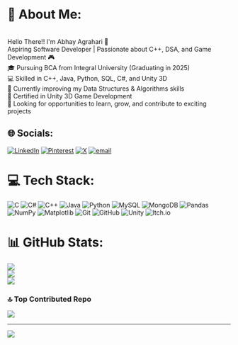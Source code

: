 # 💫 About Me:
<br>Hello There!! I'm Abhay Agrahari 👋<br>Aspiring Software Developer | Passionate about C++, DSA, and Game Development 🎮<br>🎓 Pursuing BCA from Integral University (Graduating in 2025)<br>💻 Skilled in C++, Java, Python, SQL, C#, and Unity 3D<br>🚀 Currently improving my Data Structures & Algorithms skills<br>📜 Certified in Unity 3D Game Development<br>🎯 Looking for opportunities to learn, grow, and contribute to exciting projects<br>


## 🌐 Socials:
[![LinkedIn](https://img.shields.io/badge/LinkedIn-%230077B5.svg?logo=linkedin&logoColor=white)](https://www.linkedin.com/in/abhay-agrahari-5a6955257) [![Pinterest](https://img.shields.io/badge/Pinterest-%23E60023.svg?logo=Pinterest&logoColor=white)](https://pinterest.com/https://pin.it/4yfjVzcsL) [![X](https://img.shields.io/badge/X-black.svg?logo=X&logoColor=white)](https://x.com/https://x.com/Unkzer0?t=rgYzLG48wFnnpPDfORpZzA&s=09) [![email](https://img.shields.io/badge/Email-D14836?logo=gmail&logoColor=white)](mailto:work.abhay002@gmail.com) 

# 💻 Tech Stack:
![C](https://img.shields.io/badge/c-%2300599C.svg?style=for-the-badge&logo=c&logoColor=white) ![C#](https://img.shields.io/badge/c%23-%23239120.svg?style=for-the-badge&logo=csharp&logoColor=white) ![C++](https://img.shields.io/badge/c++-%2300599C.svg?style=for-the-badge&logo=c%2B%2B&logoColor=white) ![Java](https://img.shields.io/badge/java-%23ED8B00.svg?style=for-the-badge&logo=openjdk&logoColor=white) ![Python](https://img.shields.io/badge/python-3670A0?style=for-the-badge&logo=python&logoColor=ffdd54) ![MySQL](https://img.shields.io/badge/mysql-4479A1.svg?style=for-the-badge&logo=mysql&logoColor=white) ![MongoDB](https://img.shields.io/badge/MongoDB-%234ea94b.svg?style=for-the-badge&logo=mongodb&logoColor=white) ![Pandas](https://img.shields.io/badge/pandas-%23150458.svg?style=for-the-badge&logo=pandas&logoColor=white) ![NumPy](https://img.shields.io/badge/numpy-%23013243.svg?style=for-the-badge&logo=numpy&logoColor=white) ![Matplotlib](https://img.shields.io/badge/Matplotlib-%23ffffff.svg?style=for-the-badge&logo=Matplotlib&logoColor=black) ![Git](https://img.shields.io/badge/git-%23F05033.svg?style=for-the-badge&logo=git&logoColor=white) ![GitHub](https://img.shields.io/badge/github-%23121011.svg?style=for-the-badge&logo=github&logoColor=white) ![Unity](https://img.shields.io/badge/unity-%23000000.svg?style=for-the-badge&logo=unity&logoColor=white) ![Itch.io](https://img.shields.io/badge/Itch-%23FF0B34.svg?style=for-the-badge&logo=Itch.io&logoColor=white)
# 📊 GitHub Stats:
![](https://github-readme-stats.vercel.app/api?username=Unkzer0&theme=dark&hide_border=false&include_all_commits=false&count_private=false)<br/>
![](https://github-readme-streak-stats.herokuapp.com/?user=Unkzer0&theme=dark&hide_border=false)<br/>
![](https://github-readme-stats.vercel.app/api/top-langs/?username=Unkzer0&theme=dark&hide_border=false&include_all_commits=false&count_private=false&layout=compact)

### 🔝 Top Contributed Repo
![](https://github-contributor-stats.vercel.app/api?username=Unkzer0&limit=5&theme=dark&combine_all_yearly_contributions=true)

---
[![](https://visitcount.itsvg.in/api?id=Unkzer0&icon=10&color=3)](https://visitcount.itsvg.in)

<!-- Proudly created with GPRM ( https://gprm.itsvg.in ) -->
